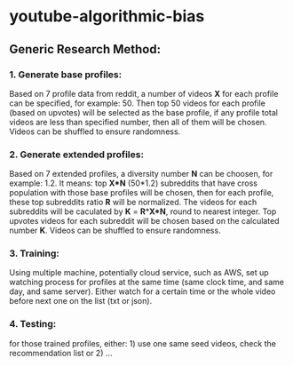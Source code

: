 # youtube-algorithmic-bias

## Generic Research Method:

### 1. Generate base profiles: 
Based on 7 profile data from reddit, a number of videos **X** for each profile can be specified, for example: 50. 
Then top 50 videos for each profile (based on upvotes) will be selected as the base profile, 
if any profile total videos are less than specified number, then all of them will be chosen. Videos can be shuffled to ensure randomness.

### 2. Generate extended profiles: 
Based on 7 extended profiles, a diversity number **N** can be choosen, for example: 1.2. 
It means: top **X\*N** (50\*1.2) subreddits that have cross population with those base profiles will be chosen, 
then for each profile, these top subreddits ratio **R** will be normalized. 
The videos for each subreddits will be caculated by **K** = **R**\***X\*N**, round to nearest integer. 
Top upvotes videos for each subreddit will be chosen based on the calculated number **K**. Videos can be shuffled to ensure randomness.

### 3. Training:
Using multiple machine, potentially cloud service, such as AWS, set up watching process for profiles 
at the same time (same clock time, and same day, and same server). 
Either watch for a certain time or the whole video before next one on the list (txt or json). 

### 4. Testing:
for those trained profiles, either: 1) use one same seed videos, check the recommendation list or 2) ...
